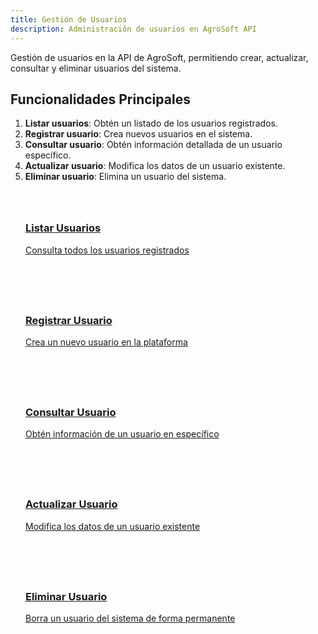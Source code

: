 ```yaml
---
title: Gestión de Usuarios
description: Administración de usuarios en AgroSoft API
---
```


<style>
  .card-grid {
    display: grid;
    grid-template-columns: repeat(auto-fit, minmax(250px, 1fr));
    gap: 1.5rem;
    margin: 2rem 0;
  }
  .card {
    border: 1px solid var(--sl-color-gray-4);
    border-radius: 12px;
    padding: 1.5rem;
    transition: all 0.3s ease;
  }
  .card:hover {
    transform: translateY(-5px);
    box-shadow: 0 10px 20px rgba(0,0,0,0.1);
  }
  .card h3 {
    margin-top: 0.5rem;
  }
  .card-icon {
    font-size: 1.5rem;
    margin-bottom: 0.5rem;
  }
</style>

Gestión de usuarios en la API de AgroSoft, permitiendo crear, actualizar, consultar y eliminar usuarios del sistema.

## Funcionalidades Principales
1. **Listar usuarios**: Obtén un listado de los usuarios registrados.
2. **Registrar usuario**: Crea nuevos usuarios en el sistema.
3. **Consultar usuario**: Obtén información detallada de un usuario específico.
4. **Actualizar usuario**: Modifica los datos de un usuario existente.
5. **Eliminar usuario**: Elimina un usuario del sistema.

<div class="card-grid">
  <a href="/usuarios/usuarios" class="card">
    <div class="card-icon"></div>
    <h3>Listar Usuarios</h3>
    <p>Consulta todos los usuarios registrados</p>
  </a>
  
  <a href="/usuarios/usuarios" class="card">
    <div class="card-icon"></div>
    <h3>Registrar Usuario</h3>
    <p>Crea un nuevo usuario en la plataforma</p>
  </a>

  <a href="/usuarios/usuarios" class="card">
    <div class="card-icon"></div>
    <h3>Consultar Usuario</h3>
    <p>Obtén información de un usuario en específico</p>
  </a>

  <a href="/usuarios/usuarios" class="card">
    <div class="card-icon"></div>
    <h3>Actualizar Usuario</h3>
    <p>Modifica los datos de un usuario existente</p>
  </a>

  <a href="/usuarios/usuarios" class="card">
    <div class="card-icon"></div>
    <h3>Eliminar Usuario</h3>
    <p>Borra un usuario del sistema de forma permanente</p>
  </a>
</div>
